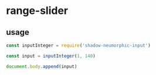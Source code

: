 # range-slider

## usage

```js 
const inputInteger = require('shadow-neumorphic-input')

const input = inputInteger(1, 140)

document.body.append(input)
```